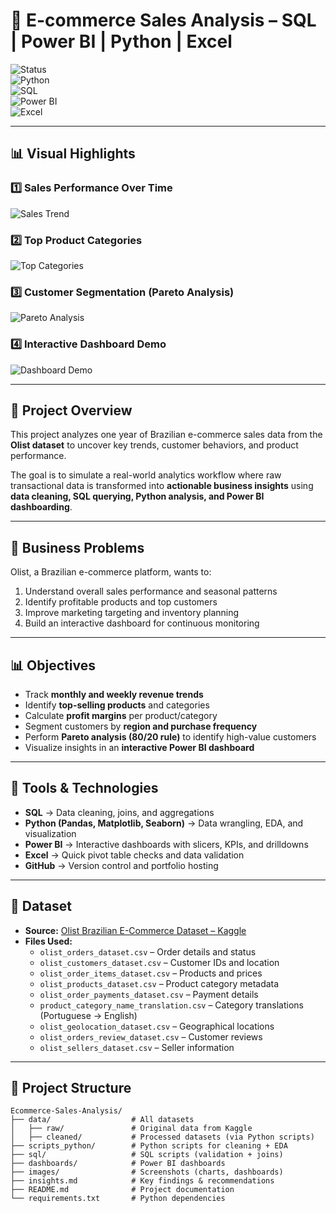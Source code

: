 # 🛒 E-commerce Sales Analysis – SQL | Power BI | Python | Excel  

![Status](https://img.shields.io/badge/Project-Completed-brightgreen?style=flat-square)  
![Python](https://img.shields.io/badge/Python-3.x-blue?style=flat-square&logo=python)  
![SQL](https://img.shields.io/badge/SQL-MySQL-orange?style=flat-square&logo=mysql)  
![Power BI](https://img.shields.io/badge/PowerBI-Dashboard-yellow?style=flat-square&logo=powerbi)  
![Excel](https://img.shields.io/badge/Excel-Analysis-green?style=flat-square&logo=microsoft-excel)  

---
## 📊 Visual Highlights  

### 1️⃣ Sales Performance Over Time  
![Sales Trend](images/sales_trend.png)  <!-- Add a png of sales performance over time from powerbi -->

### 2️⃣ Top Product Categories  
![Top Categories](images/top_categories.png)  <!-- Add a png of top product category from powerbi --> 

### 3️⃣ Customer Segmentation (Pareto Analysis)  
![Pareto Analysis](images/pareto.png)  <!-- Add a png of Customer Segmentation from powerbi -->

### 4️⃣ Interactive Dashboard Demo  
![Dashboard Demo](images/dashboard_demo.gif)  <!-- Add a png of Interactive Dashboard Demo from powerbi -->

---

## 📖 Project Overview  
This project analyzes one year of Brazilian e-commerce sales data from the **Olist dataset** to uncover key trends, customer behaviors, and product performance.  

The goal is to simulate a real-world analytics workflow where raw transactional data is transformed into **actionable business insights** using **data cleaning, SQL querying, Python analysis, and Power BI dashboarding**.  

---

## 🎯 Business Problems  
Olist, a Brazilian e-commerce platform, wants to:  
1. Understand overall sales performance and seasonal patterns  
2. Identify profitable products and top customers  
3. Improve marketing targeting and inventory planning  
4. Build an interactive dashboard for continuous monitoring  

---

## 📊 Objectives  
- Track **monthly and weekly revenue trends**  
- Identify **top-selling products** and categories  
- Calculate **profit margins** per product/category  
- Segment customers by **region and purchase frequency**  
- Perform **Pareto analysis (80/20 rule)** to identify high-value customers  
- Visualize insights in an **interactive Power BI dashboard**  

---

## 🧰 Tools & Technologies  
- **SQL** → Data cleaning, joins, and aggregations  
- **Python (Pandas, Matplotlib, Seaborn)** → Data wrangling, EDA, and visualization  
- **Power BI** → Interactive dashboards with slicers, KPIs, and drilldowns  
- **Excel** → Quick pivot table checks and data validation  
- **GitHub** → Version control and portfolio hosting  

---

## 📂 Dataset  
- **Source:** [Olist Brazilian E-Commerce Dataset – Kaggle](https://www.kaggle.com/datasets/olistbr/brazilian-ecommerce)  
- **Files Used:**  
  - `olist_orders_dataset.csv` – Order details and status  
  - `olist_customers_dataset.csv` – Customer IDs and location  
  - `olist_order_items_dataset.csv` – Products and prices  
  - `olist_products_dataset.csv` – Product category metadata  
  - `olist_order_payments_dataset.csv` – Payment details  
  - `product_category_name_translation.csv` – Category translations (Portuguese → English)  
  - `olist_geolocation_dataset.csv` – Geographical locations  
  - `olist_orders_review_dataset.csv` – Customer reviews  
  - `olist_sellers_dataset.csv` – Seller information  

---

## 📂 Project Structure  
```plaintext
Ecommerce-Sales-Analysis/
├── data/                  # All datasets
│   ├── raw/               # Original data from Kaggle
│   ├── cleaned/           # Processed datasets (via Python scripts)
├── scripts_python/        # Python scripts for cleaning + EDA
├── sql/                   # SQL scripts (validation + joins)
├── dashboards/            # Power BI dashboards
├── images/                # Screenshots (charts, dashboards)
├── insights.md            # Key findings & recommendations
├── README.md              # Project documentation
└── requirements.txt       # Python dependencies








